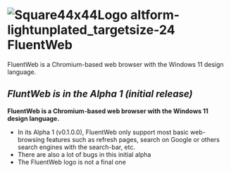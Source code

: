 #    ![Square44x44Logo altform-lightunplated_targetsize-24](https://user-images.githubusercontent.com/100538547/155902010-047827d5-b03f-4388-ba52-ab7a2051d325.png) FluentWeb

FluentWeb is a Chromium-based web browser with the Windows 11 design language.

*FluntWeb is in the Alpha 1 (initial release)*
-----
**FluentWeb is a Chromium-based web browser with the Windows 11 design language.**


- In its Alpha 1 (v0.1.0.0), FluentWeb only support most basic web-browsing features such as refresh pages, search on Google or others search engines with the search-bar, etc.
- There are also a lot of bugs in this initial alpha
- The FluentWeb logo is not a final one

